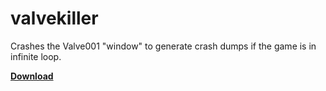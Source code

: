 # valvekiller

Crashes the Valve001 "window" to generate crash dumps if the game is in infinite loop.

**[Download](https://github.com/Metastruct/valvekiller/releases/download/0.1/valvekiller.exe)**
